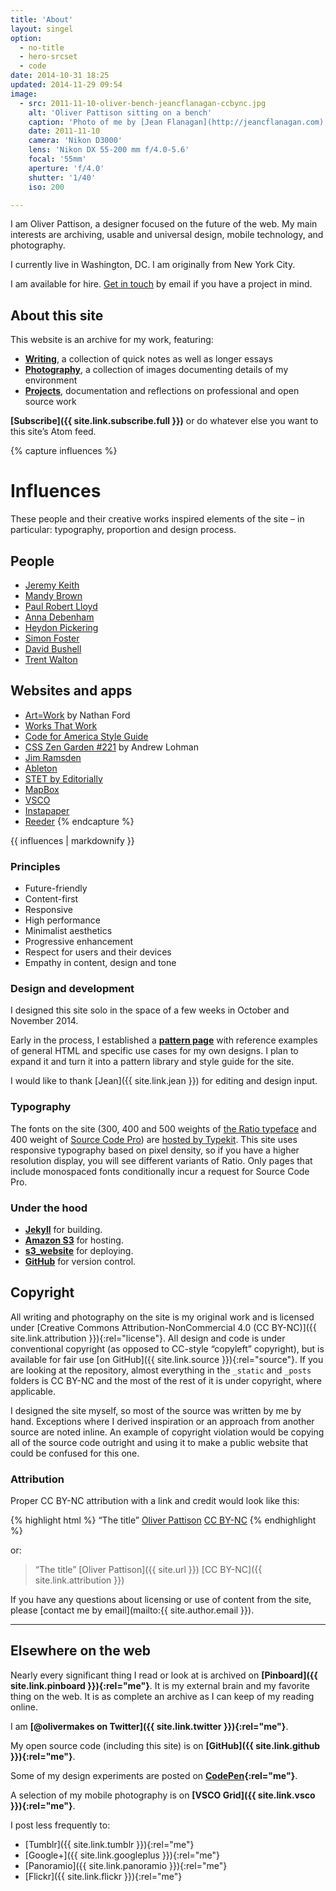 ```yaml
---
title: 'About'
layout: singel
option:
  - no-title
  - hero-srcset
  - code
date: 2014-10-31 18:25
updated: 2014-11-29 09:54
image:
  - src: 2011-11-10-oliver-bench-jeancflanagan-ccbync.jpg
    alt: 'Oliver Pattison sitting on a bench'
    caption: 'Photo of me by [Jean Flanagan](http://jeancflanagan.com), [CC BY-NC](http://creativecommons.org/licenses/by-nc/4.0/)'
    date: 2011-11-10
    camera: 'Nikon D3000'
    lens: 'Nikon DX 55-200 mm f/4.0-5.6'
    focal: '55mm'
    aperture: 'f/4.0'
    shutter: '1/40'
    iso: 200

---
```


I am Oliver Pattison, a designer focused on the future of the web. My main interests are archiving, usable and universal design, mobile technology, and photography.

I currently live in Washington, DC. I am originally from New York City.

<div class="feature">I am available for hire. <a href="mailto:{{ site.author.email }}" rel="me">Get in touch</a> by email if you have a project in mind.</div>

## About this site

This website is an archive for my work, featuring:

- **[Writing](/writing)**, a collection of quick notes as well as longer essays
- **[Photography](/photos)**, a collection of images documenting details of my environment
- **[Projects](/projects)**, documentation and reflections on professional and open source work

**[Subscribe]({{ site.link.subscribe.full }})** or do whatever else you want to this site’s Atom feed.

{% capture influences %}
# Influences

These people and their creative works inspired elements of the site – in particular: typography, proportion and design process.

## People

- [Jeremy Keith](https://adactio.com)
- [Mandy Brown](http://aworkinglibrary.com)
- [Paul Robert Lloyd](http://paulrobertlloyd.com)
- [Anna Debenham](http://maban.co.uk)
- [Heydon Pickering](http://www.heydonworks.com)
- [Simon Foster](http://simonfosterdesign.com)
- [David Bushell](http://dbushell.com)
- [Trent Walton](http://trentwalton.com)

## Websites and apps

- [Art=Work](http://artequalswork.com) by Nathan Ford
- [Works That Work](https://worksthatwork.com)
- [Code for America Style Guide](http://style.codeforamerica.org)
- [CSS Zen Garden #221](http://www.csszengarden.com/221/) by Andrew Lohman
- [Jim Ramsden](http://jimramsden.com)
- [Ableton](https://www.ableton.com/en)
- [STET by Editorially](http://stet.editorially.com)
- [MapBox](https://www.mapbox.com)
- [VSCO](http://vsco.co)
- [Instapaper](https://www.instapaper.com)
- [Reeder](http://reederapp.com)
{% endcapture %}

<aside class="ancillary">
{{ influences | markdownify }}
</aside>

### Principles

- Future-friendly
- Content-first
- Responsive
- High performance
- Minimalist aesthetics
- Progressive enhancement
- Respect for users and their devices
- Empathy in content, design and tone

### Design and development

I designed this site solo in the space of a few weeks in October and November 2014.

Early in the process, I established a **[pattern page](/patterns)** with reference examples of general HTML and specific use cases for my own designs. I plan to expand it and turn it into a pattern library and style guide for the site.

I would like to thank [Jean]({{ site.link.jean }}) for editing and design input.

### Typography

The fonts on the site (300, 400 and 500 weights of [the Ratio typeface](http://cargocollective.com/pstype/Ratio) and 400 weight of [Source Code Pro](http://adobe-fonts.github.io/source-code-pro/)) are [hosted by Typekit](https://typekit.com/colophons/ojm0eig). This site uses responsive typography based on pixel density, so if you have a higher resolution display, you will see different variants of Ratio. Only pages that include monospaced fonts conditionally incur a request for Source Code Pro.

### Under the hood

- **[Jekyll](http://jekyllrb.com)** for building.
- **[Amazon S3](http://aws.amazon.com/s3)** for hosting.
- **[s3_website](https://github.com/laurilehmijoki/s3_website)** for deploying.
- **[GitHub](https://github.com/opattison/olivermakes)** for version control.

## Copyright

All writing and photography on the site is my original work and is licensed under [Creative Commons Attribution-NonCommercial 4.0 (CC BY-NC)]({{ site.link.attribution }}){:rel="license"}. All design and code is under conventional copyright (as opposed to CC-style “copyleft” copyright), but is available for fair use [on GitHub]({{ site.link.source }}){:rel="source"}. If you are looking at the repository, almost everything in the `_static` and `_posts` folders is CC BY-NC and the most of the rest of it is under copyright, where applicable.

I designed the site myself, so most of the source was written by me by hand. Exceptions where I derived inspiration or an approach from another source are noted inline. An example of copyright violation would be copying all of the source code outright and using it to make a public website that could be confused for this one.

### Attribution

Proper CC BY-NC attribution with a link and credit would look like this:

{% highlight html %}
“The title” <a href="{{ site.url }}">Oliver Pattison</a> <a href="{{ site.link.attribution }}">CC BY-NC</a>
{% endhighlight %}

or:

> “The title” [Oliver Pattison]({{ site.url }}) [CC BY-NC]({{ site.link.attribution }})

If you have any questions about licensing or use of content from the site, please [contact me by email](mailto:{{ site.author.email }}).

- - -

## Elsewhere on the web

Nearly every significant thing I read or look at is archived on **[Pinboard]({{ site.link.pinboard }}){:rel="me"}**. It is my external brain and my favorite thing on the web. It is as complete an archive as I can keep of my reading online.

I am **[@olivermakes on Twitter]({{ site.link.twitter }}){:rel="me"}**.

My open source code (including this site) is on **[GitHub]({{ site.link.github }}){:rel="me"}**.

Some of my design experiments are posted on **[CodePen](http://codepen.io/opattison/){:rel="me"}**.

A selection of my mobile photography is on **[VSCO Grid]({{ site.link.vsco }}){:rel="me"}**.

I post less frequently to:

- [Tumblr]({{ site.link.tumblr }}){:rel="me"}
- [Google+]({{ site.link.googleplus }}){:rel="me"}
- [Panoramio]({{ site.link.panoramio }}){:rel="me"}
- [Flickr]({{ site.link.flickr }}){:rel="me"}